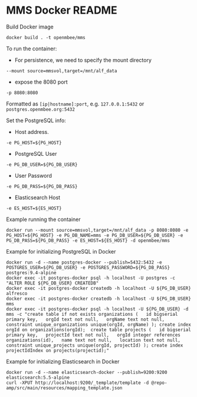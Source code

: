# MMS Docker README

Build Docker image
```
docker build . -t openmbee/mms
```

To run the container:
- For persistence, we need to specify the mount directory
```
--mount source=mmsvol,target=/mnt/alf_data
```
    
- expose the 8080 port
```
-p 8080:8080
```
Formatted as `[ip|hostname]:port`, e.g. `127.0.0.1:5432` or `postgres.openmbee.org:5432`

Set the PostgreSQL info:

- Host address.
```
-e PG_HOST=${PG_HOST}
```

- PostgreSQL User
```
-e PG_DB_USER=${PG_DB_USER}
```

- User Password
```
-e PG_DB_PASS=${PG_DB_PASS} 
```

- Elasticsearch Host
```
-e ES_HOST=${ES_HOST}
```

Example running the container
```
docker run --mount source=mmsvol,target=/mnt/alf_data -p 8080:8080 -e PG_HOST=${PG_HOST} -e PG_DB_NAME=mms -e PG_DB_USER=${PG_DB_USER} -e PG_DB_PASS=${PG_DB_PASS} -e ES_HOST=${ES_HOST} -d openmbee/mms
```

Example for initializing PostgreSQL in Docker

```
docker run -d --name postgres-docker --publish=5432:5432 -e POSTGRES_USER=${PG_DB_USER} -e POSTGRES_PASSWORD=${PG_DB_PASS} postgres:9.4-alpine
docker exec -it postgres-docker psql -h localhost -U postgres -c "ALTER ROLE ${PG_DB_USER} CREATEDB"
docker exec -it postgres-docker createdb -h localhost -U ${PG_DB_USER} alfresco
docker exec -it postgres-docker createdb -h localhost -U ${PG_DB_USER} mms
docker exec -it postgres-docker psql -h localhost -U ${PG_DB_USER} -d mms -c "create table if not exists organizations (   id bigserial primary key,   orgId text not null,   orgName text not null,   constraint unique_organizations unique(orgId, orgName) ); create index orgId on organizations(orgId);  create table projects (   id bigserial primary key,   projectId text not null,   orgId integer references organizations(id),   name text not null,   location text not null,   constraint unique_projects unique(orgId, projectId) ); create index projectIdIndex on projects(projectid);"
```

Example for initializing Elasticsearch in Docker
```
docker run -d --name elasticsearch-docker --publish=9200:9200 elasticsearch:5.5-alpine
curl -XPUT http://localhost:9200/_template/template -d @repo-amp/src/main/resources/mapping_template.json
```

